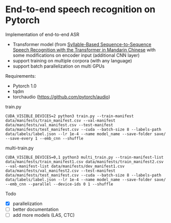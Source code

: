 # End-to-end speech recognition on Pytorch

Implementation of end-to-end ASR
- Transformer model (from <a href="https://arxiv.org/abs/1804.10752">Syllable-Based Sequence-to-Sequence Speech Recognition with the Transformer in Mandarin Chinese<a/> with some modifications on encoder input (additional CNN layer)
- support training on multiple corpora (with any language)
- support batch parallelization on multi GPUs

Requirements:
- Pytorch 1.0
- tqdm
- torchaudio (https://github.com/pytorch/audio)

train.py
```
CUDA_VISIBLE_DEVICES=2 python3 train.py --train-manifest data/manifests/train_manifest.csv --val-manifest data/manifests/val_manifest.csv --test-manifest data/manifests/test_manifest.csv --cuda --batch-size 8 --labels-path data/labels/label.json --lr 1e-4 --name model_name --save-folder save/ --save-every 1 --emb_cnn --shuffle
```

multi-train.py
```
CUDA_VISIBLE_DEVICES=0,1 python3 multi_train.py --train-manifest-list data/manifests/train_manifest1.csv data/manifests/train_manifest2.csv --val-manifest-list data/manifests/dev_manifest1.csv data/manifests/val_manifest2.csv --test-manifest data/manifests/test_manifest.csv --cuda --batch-size 8 --labels-path data/labels/label.json --lr 1e-4 --name model_name --save-folder save/ --emb_cnn --parallel --device-ids 0 1 --shuffle
```
Todo
- [x] parallelization
- [ ] better documentation
- [ ] add more models (LAS, CTC)

